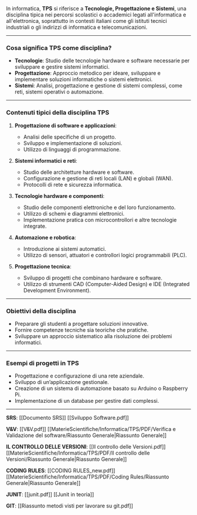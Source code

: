 In informatica, **TPS** si riferisce a **Tecnologie, Progettazione e Sistemi**, una disciplina tipica nei percorsi scolastici o accademici legati all'informatica e all'elettronica, soprattutto in contesti italiani come gli istituti tecnici industriali o gli indirizzi di informatica e telecomunicazioni.

---

### **Cosa significa TPS come disciplina?**

- **Tecnologie**: Studio delle tecnologie hardware e software necessarie per sviluppare e gestire sistemi informatici.
- **Progettazione**: Approccio metodico per ideare, sviluppare e implementare soluzioni informatiche o sistemi elettronici.
- **Sistemi**: Analisi, progettazione e gestione di sistemi complessi, come reti, sistemi operativi o automazione.

---

### **Contenuti tipici della disciplina TPS**

1. **Progettazione di software e applicazioni**:
    
    - Analisi delle specifiche di un progetto.
    - Sviluppo e implementazione di soluzioni.
    - Utilizzo di linguaggi di programmazione.
2. **Sistemi informatici e reti**:
    
    - Studio delle architetture hardware e software.
    - Configurazione e gestione di reti locali (LAN) e globali (WAN).
    - Protocolli di rete e sicurezza informatica.
3. **Tecnologie hardware e componenti**:
    
    - Studio delle componenti elettroniche e del loro funzionamento.
    - Utilizzo di schemi e diagrammi elettronici.
    - Implementazione pratica con microcontrollori e altre tecnologie integrate.
4. **Automazione e robotica**:
    
    - Introduzione ai sistemi automatici.
    - Utilizzo di sensori, attuatori e controllori logici programmabili (PLC).
5. **Progettazione tecnica**:
    
    - Sviluppo di progetti che combinano hardware e software.
    - Utilizzo di strumenti CAD (Computer-Aided Design) e IDE (Integrated Development Environment).

---

### **Obiettivi della disciplina**

- Preparare gli studenti a progettare soluzioni innovative.
- Fornire competenze tecniche sia teoriche che pratiche.
- Sviluppare un approccio sistematico alla risoluzione dei problemi informatici.

---

### **Esempi di progetti in TPS**

- Progettazione e configurazione di una rete aziendale.
- Sviluppo di un’applicazione gestionale.
- Creazione di un sistema di automazione basato su Arduino o Raspberry Pi.
- Implementazione di un database per gestire dati complessi.

---

**SRS**:
[[Documento SRS]]
[[Sviluppo Software.pdf]]

**V&V**:
[[V&V.pdf]]
[[MaterieScientifiche/Informatica/TPS/PDF/Verifica e Validazione del software/Riassunto Generale|Riassunto Generale]]

**IL CONTROLLO DELLE VERSIONI**:
[[Il controllo delle Versioni.pdf]]
[[MaterieScientifiche/Informatica/TPS/PDF/Il controllo delle Versioni/Riassunto Generale|Riassunto Generale]]

**CODING RULES**:
[[CODING RULES_new.pdf]]
[[MaterieScientifiche/Informatica/TPS/PDF/Coding Rules/Riassunto Generale|Riassunto Generale]]

**JUNIT**:
[[junit.pdf]]
[[Junit in teoria]]

**GIT**:
[[Riassunto metodi visti per lavorare su git.pdf]]
